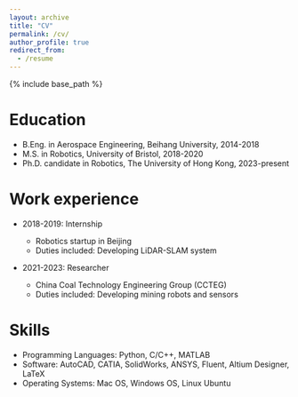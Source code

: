 ```yaml
---
layout: archive
title: "CV"
permalink: /cv/
author_profile: true
redirect_from:
  - /resume
---
```


{% include base_path %}

Education
======
* B.Eng. in Aerospace Engineering, Beihang University, 2014-2018
* M.S. in Robotics, University of Bristol, 2018-2020
* Ph.D. candidate in Robotics, The University of Hong Kong, 2023-present

Work experience
======
* 2018-2019: Internship
  * Robotics startup in Beijing
  * Duties included: Developing LiDAR-SLAM system

* 2021-2023: Researcher
  * China Coal Technology Engineering Group (CCTEG)
  * Duties included: Developing mining robots and sensors
  
Skills
======
* Programming Languages: Python, C/C++, MATLAB
* Software: AutoCAD, CATIA, SolidWorks, ANSYS, Fluent, Altium Designer, LaTeX
* Operating Systems: Mac OS, Windows OS, Linux Ubuntu


